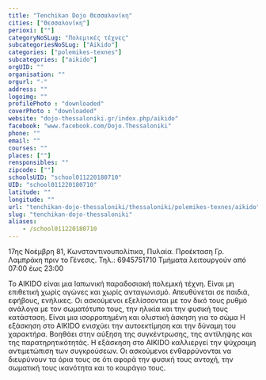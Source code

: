 ```yaml
---
title: "Tenchikan Dojo Θεσσαλονίκη"
cities: ["Θεσσαλονίκη"]
perioxi: [""]
categoryNoSLug: "Πολεμικές τέχνες"
subcategoriesNoSLug: ["Aikido"]
categories: ["polemikes-texnes"]
subcategories: ["aikido"]
orgUID: ""
organisation: ""
orgurl: "-"
address: ""
logoimg: ""
profilePhoto : "downloaded"
coverPhoto : "downloaded"
website: "dojo-thessaloniki.gr/index.php/aikido"
facebook: "www.facebook.com/Dojo.Thessaloniki"
phone: ""
email: ""
courses: ""
places: [""]
rensponsibles: ""
zipcode: [""]
schoolsUID: "school011220180710"
UID: "school011220180710"
latitude: ""
longitude: ""
url: "tenchikan-dojo-thessaloniki/thessaloniki/polemikes-texnes/aikido"
slug: "tenchikan-dojo-thessaloniki"
aliases:
    - /school011220180710
---
```



17ης Νοέμβρη 81, Κωνσταντινουπολίτικα, Πυλαία. Προέκταση Γρ. Λαμπράκη πριν το Γένεσις. Τηλ.: 6945751710 Τμήματα λειτουργούν από 07:00 έως 23:00

Το AIKIDO είναι μια Ιαπωνική παραδοσιακή πολεμική τέχνη. Είναι μη επιθετική χωρίς αγώνες και χωρίς ανταγωνισμό. Απευθύνεται σε παιδιά, εφήβους, ενήλικες. Οι ασκούμενοι εξελίσσονται με τον δικό τους ρυθμό ανάλογα με τον σωματότυπο τους, την ηλικία και την φυσική τους κατάσταση. Είναι μια ισορροπημένη και ολιστική άσκηση για το σώμα Η εξάσκηση στο AIKIDO ενισχύει την αυτοεκτίμηση και την δύναμη του χαρακτήρα. Βοηθάει στην αύξηση της συγκέντρωσης, της αντίληψης και της παρατηρητικότητάς. Η εξάσκηση στο AIKIDO καλλιεργεί την ψύχραιμη αντιμετώπιση των συγκρούσεων. Οι ασκούμενοι ενθαρρύνονται να διευρύνουν τα όρια τους σε ότι αφορά την φυσική τους αντοχή, την σωματική τους ικανότητα και το κουράγιο τους.